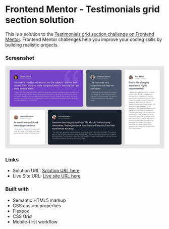 # Frontend Mentor - Testimonials grid section solution

This is a solution to the [Testimonials grid section challenge on Frontend Mentor](https://www.frontendmentor.io/challenges/testimonials-grid-section-Nnw6J7Un7). Frontend Mentor challenges help you improve your coding skills by building realistic projects.

### Screenshot

![](./screenshot.jpg)

### Links

- Solution URL: [Solution URL here](https://github.com/a-yemisi/testimonials-grid.git)
- Live Site URL: [Live site URL here](https://a-yemisi.github.io/testimonials-grid/)

### Built with

- Semantic HTML5 markup
- CSS custom properties
- Flexbox
- CSS Grid
- Mobile-first workflow
